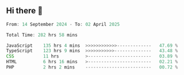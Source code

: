 ## Hi there 👋
<!--START_SECTION:Muni-->

```Javascript
From: 14 September 2024 - To: 02 April 2025

Total Time: 282 hrs 58 mins

JavaScript    135 hrs 4 mins  >>>>>>>>>>>>-------------   47.69 %
TypeScript    123 hrs 9 mins  >>>>>>>>>>>--------------   43.48 %
CSS           11 hrs          >------------------------   03.89 %
HTML          6 hrs 16 mins   >------------------------   02.21 %
PHP           2 hrs 2 mins    -------------------------   00.72 %
```

<!--END_SECTION:Muni-->
